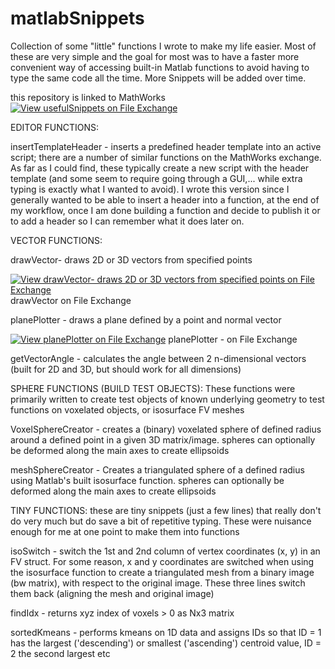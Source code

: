 # matlabSnippets
Collection of some "little" functions I wrote to make my life easier. Most of these are very simple and the goal for most was to have a faster more convenient way of accessing built-in Matlab functions to avoid having to type the same code all the time. 
More Snippets will be added over time. 

this repository is linked to MathWorks
[![View usefulSnippets on File Exchange](https://www.mathworks.com/matlabcentral/images/matlab-file-exchange.svg)](https://www.mathworks.com/matlabcentral/fileexchange/73883-usefulsnippets)

EDITOR FUNCTIONS:

insertTemplateHeader - inserts a predefined header template into an active script; there are a number of similar functions on the MathWorks exchange. As far as I could find, these typically create a new script with the header template (and some seem to require going through a GUI,... while extra typing is exactly what I wanted to avoid). I wrote this version since I generally wanted to be able to insert a header into a function, at the end of my workflow, once I am done building a function and decide to publish it or to add a header so I can remember what it does later on.

VECTOR FUNCTIONS:

drawVector- draws 2D or 3D vectors from specified points 

[![View drawVector- draws 2D or 3D vectors from specified points on File Exchange](https://www.mathworks.com/matlabcentral/images/matlab-file-exchange.svg)](https://www.mathworks.com/matlabcentral/fileexchange/73734-drawvector-draws-2d-or-3d-vectors-from-specified-points) drawVector on File Exchange

planePlotter - draws a plane defined by a point and normal vector

[![View planePlotter on File Exchange](https://www.mathworks.com/matlabcentral/images/matlab-file-exchange.svg)](https://www.mathworks.com/matlabcentral/fileexchange/73731-planeplotter) planePlotter - on File Exchange

getVectorAngle - calculates the angle between 2 n-dimensional vectors 
  (built for 2D and 3D, but should work for all dimensions)

SPHERE FUNCTIONS (BUILD TEST OBJECTS):
These functions were primarily written to create test objects of known underlying geometry to test functions on voxelated objects, or isosurface FV meshes

VoxelSphereCreator - creates a (binary) voxelated sphere of defined radius around a defined point in a given 3D matrix/image. 
    spheres can optionally be deformed along the main axes to create ellipsoids

meshSphereCreator - Creates a triangulated sphere of a defined radius using Matlab's built isosurface function. 
    spheres can optionally be deformed along the main axes to create ellipsoids


TINY FUNCTIONS:
these are tiny snippets (just a few lines) that really don't do very much but do save a bit of repetitive typing. These were nuisance enough for me at one point to make them into functions

isoSwitch - switch the 1st and 2nd column of vertex coordinates (x, y) in an FV struct.
	For some reason, x and y coordinates are switched when using the isosurface function to create a triangulated mesh from a binary image (bw matrix), with respect to the original image. These three lines switch them back (aligning the mesh and original image)

findIdx - returns xyz index of voxels > 0 as Nx3 matrix

sortedKmeans - performs kmeans on 1D data and assigns IDs so that ID = 1 has the largest ('descending') or smallest ('ascending') centroid value, ID = 2 the second largest etc
